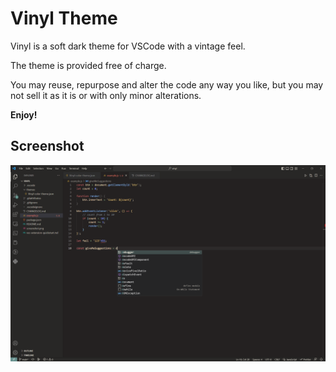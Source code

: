 # Vinyl Theme

Vinyl is a soft dark theme for VSCode with a vintage feel.

The theme is provided free of charge.

You may reuse, repurpose and alter the code any way you like, but you may not sell it as it is or with only minor alterations.

**Enjoy!**


## Screenshot
![Screenshot](screenshot.png)
